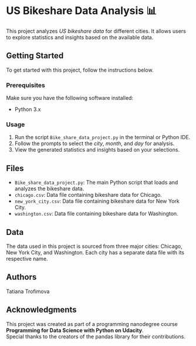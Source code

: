 # US Bikeshare Data Analysis :bar_chart:
This project analyzes _US bikeshare data_ for different cities. It allows users to explore statistics and insights based on the available data.

## Getting Started
To get started with this project, follow the instructions below.

### Prerequisites
Make sure you have the following software installed:
- Python 3.x

### Usage
1. Run the script `Bike_share_data_project.py` in the terminal or Python IDE.
2. Follow the prompts to select the _city_, _month_, and _day_ for analysis.
3. View the generated statistics and insights based on your selections.

## Files
+ `Bike_share_data_project.py`: The main Python script that loads and analyzes the bikeshare data.
+ `chicago.csv`: Data file containing bikeshare data for Chicago.
+ `new_york_city.csv`: Data file containing bikeshare data for New York City.
+ `washington.csv`: Data file containing bikeshare data for Washington.

## Data
The data used in this project is sourced from three major cities: Chicago, New York City, and Washington. Each city has a separate data file with its respective name.

## Authors
Tatiana Trofimova

## Acknowledgments
This project was created as part of a programming nanodegree course **Programming for Data Science with Python on Udacity**.\
Special thanks to the creators of the pandas library for their contributions.